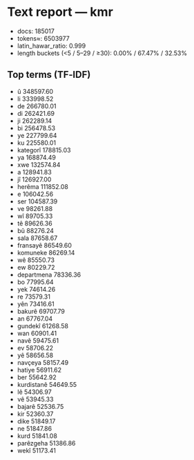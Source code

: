 # Text report — kmr

- docs: 185017
- tokens≈: 6503977
- latin_hawar_ratio: 0.999
- length buckets (<5 / 5–29 / ≥30): 0.00% / 67.47% / 32.53%

## Top terms (TF‑IDF)
- û	348597.60
- li	333998.52
- de	266780.01
- di	262421.69
- ji	262289.14
- bi	256478.53
- ye	227799.64
- ku	225580.01
- kategorî	178815.03
- ya	168874.49
- xwe	132574.84
- a	128941.83
- jî	126927.00
- herêma	111852.08
- e	106042.56
- ser	104587.39
- ve	98261.88
- wî	89705.33
- tê	89626.36
- bû	88276.24
- sala	87658.67
- fransayê	86549.60
- komuneke	86269.14
- wê	85550.73
- ew	80229.72
- departmena	78336.36
- bo	77995.64
- yek	74614.26
- re	73579.31
- yên	73416.61
- bakurê	69707.79
- an	67767.04
- gundekî	61268.58
- wan	60901.41
- navê	59475.61
- ev	58706.22
- yê	58656.58
- navçeya	58157.49
- hatiye	56911.62
- ber	55642.92
- kurdistanê	54649.55
- lê	54306.97
- vê	53945.33
- bajarê	52536.75
- kir	52360.37
- dike	51849.17
- ne	51847.86
- kurd	51841.08
- parêzgeha	51386.86
- wekî	51173.41